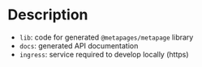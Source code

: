 # Description

- `lib`: code for generated `@metapages/metapage` library
- `docs`: generated API documentation
- `ingress`: service required to develop locally (https)
